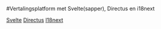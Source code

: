 #Vertalingsplatform met Svelte(sapper), Directus en i18next

[Svelte](https://svelte.dev/)
[Directus](https://directus.io/)
[I18next](https://www.i18next.com/)